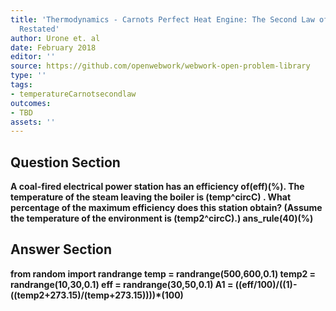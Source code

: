 ```yaml
---
title: 'Thermodynamics - Carnots Perfect Heat Engine: The Second Law of Thermodynamics
  Restated'
author: Urone et. al
date: February 2018
editor: ''
source: https://github.com/openwebwork/webwork-open-problem-library
type: ''
tags:
- temperatureCarnotsecondlaw
outcomes:
- TBD
assets: ''
---
```


## Question Section 

<b>
A coal-fired electrical power station has an efficiency of(eff)(%). The temperature of the steam leaving the boiler is (temp^circC) . What percentage of the maximum efficiency does this station obtain? (Assume the temperature of the environment is (temp2^circC).)
ans_rule(40)(%)


## Answer Section

from random import randrange
temp = randrange(500,600,0.1)
temp2 = randrange(10,30,0.1)
eff = randrange(30,50,0.1)
A1 = ((eff/100)/((1)-((temp2+273.15)/(temp+273.15))))*(100)